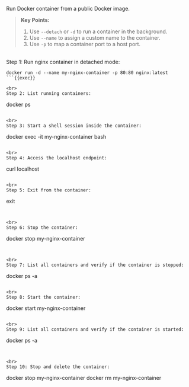 Run Docker container from a public Docker image.

> **Key Points:**  
> 1. Use `--detach` or `-d` to run a container in the background.  
> 2. Use `--name` to assign a custom name to the container.  
> 3. Use `-p` to map a container port to a host port.

<br>
Step 1: Run nginx container in detached mode:
<br>

```
docker run -d --name my-nginx-container -p 80:80 nginx:latest
```{{exec}}

<br>
Step 2: List running containers:

```
docker ps
```{{exec}}

<br>
Step 3: Start a shell session inside the container:

```
docker exec -it my-nginx-container bash
```{{exec}}

<br>
Step 4: Access the localhost endpoint:

```
curl localhost
```{{exec}}

<br>
Step 5: Exit from the container:

```
exit
```{{exec}}


<br>
Step 6: Stop the container:

```
docker stop my-nginx-container
```{{exec}}


<br>
Step 7: List all containers and verify if the container is stopped:

```
docker ps -a
```{{exec}}

<br>
Step 8: Start the container:

```
docker start my-nginx-container
```{{exec}}

<br>
Step 9: List all containers and verify if the container is started:

```
docker ps -a
```{{exec}}


<br>
Step 10: Stop and delete the container:

```
docker stop my-nginx-container
docker rm my-nginx-container
```{{exec}}